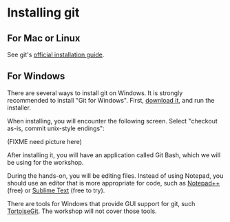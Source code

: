 # Installing git

## For Mac or Linux

See git's [official installation guide](https://git-scm.com/book/en/v2/Getting-Started-Installing-Git).

## For Windows

There are several ways to install git on Windows. It is strongly recommended to install
"Git for Windows". First, [download it](https://git-for-windows.github.io/), and run the installer.

When installing, you will encounter the following screen. Select "checkout as-is, commit unix-style endings":

(FIXME need picture here)

After installing it, you will have an application called Git Bash, which we will be using for the workshop.

During the hands-on, you will be editing files. Instead of using Notepad, you should use an editor that is
more appropriate for code, such as [Notepad++](https://notepad-plus-plus.org/) (free) or
[Sublime Text](https://www.sublimetext.com/) (free to try).

There are tools for Windows that provide GUI support for git, such [TortoiseGit](https://tortoisegit.org/).
The workshop will not cover those tools.
